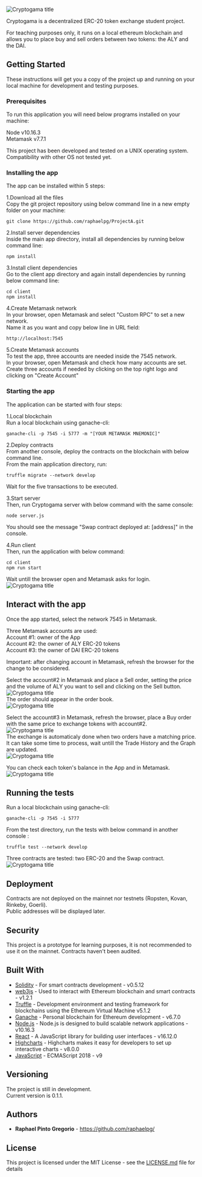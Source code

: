 ![Cryptogama title](https://github.com/raphaelpg/Cryptogama/blob/master/images/Title.PNG)

Cryptogama is a decentralized ERC-20 token exchange student project.  

For teaching purposes only, it runs on a local ethereum blockchain and allows you to place buy and sell orders between two tokens: the ALY and the DAI.

## Getting Started

These instructions will get you a copy of the project up and running on your local machine for development and testing purposes.  


### Prerequisites

To run this application you will need below programs installed on your machine:

Node v10.16.3  
Metamask v7.7.1  

This project has been developed and tested on a UNIX operating system.  
Compatibility with other OS not tested yet.


### Installing the app

The app can be installed within 5 steps:  

1.Download all the files  
Copy the git project repository using below command line in a new empty folder on your machine:  

```
git clone https://github.com/raphaelpg/ProjectA.git
```


2.Install server dependencies  
Inside the main app directory, install all dependencies by running below command line:  

```
npm install
```


3.Install client dependencies  
Go to the client app directory and again install dependencies by running below command line:  

```
cd client
npm install
```


4.Create Metamask network  
In your browser, open Metamask and select "Custom RPC" to set a new network.  
Name it as you want and copy below line in URL field:  

```
http://localhost:7545
```


5.Create Metamask accounts  
To test the app, three accounts are needed inside the 7545 network.  
In your browser, open Metamask and check how many accounts are set.  
Create three accounts if needed by clicking on the top right logo and clicking on "Create Account"  




### Starting the app

The application can be started with four steps:

1.Local blockchain  
Run a local blockchain using ganache-cli:

```
ganache-cli -p 7545 -i 5777 -m "[YOUR METAMASK MNEMONIC]"
```


2.Deploy contracts  
From another console, deploy the contracts on the blockchain with below command line.  
From the main application directory, run:

```
truffle migrate --network develop
```
Wait for the five transactions to be executed.



3.Start server  
Then, run Cryptogama server with below command with the same console:

```
node server.js
```
You should see the message "Swap contract deployed at: [address]" in the console.



4.Run client  
Then, run the application with below command:

```
cd client
npm run start
```
Wait untill the browser open and Metamask asks for login.  
![Cryptogama title](https://github.com/raphaelpg/Cryptogama/blob/master/images/Capture.PNG)



## Interact with the app

Once the app started, select the network 7545 in Metamask.

Three Metamask accounts are used:  
	Account #1: owner of the App  
	Account #2: the owner of ALY ERC-20 tokens  
	Account #3: the owner of DAI ERC-20 tokens  

Important: after changing account in Metamask, refresh the browser for the change to be considered.  

Select the account#2 in Metamask and place a Sell order, setting the price and the volume of ALY you want to sell and clicking on the Sell button.  
![Cryptogama title](https://github.com/raphaelpg/Cryptogama/blob/master/images/Sell.PNG)  
The order should appear in the order book.  
![Cryptogama title](https://github.com/raphaelpg/Cryptogama/blob/master/images/Orderbook.PNG)  

Select the account#3 in Metamask, refresh the browser, place a Buy order with the same price to exchange tokens with account#2.  
![Cryptogama title](https://github.com/raphaelpg/Cryptogama/blob/master/images/Buy.PNG)  
The exchange is automaticaly done when two orders have a matching price.  
It can take some time to process, wait untill the Trade History and the Graph are updated.  
![Cryptogama title](https://github.com/raphaelpg/Cryptogama/blob/master/images/Graph.PNG)  

You can check each token's balance in the App and in Metamask.  
![Cryptogama title](https://github.com/raphaelpg/Cryptogama/blob/master/images/Balnce.PNG)


## Running the tests


Run a local blockchain using ganache-cli:

```
ganache-cli -p 7545 -i 5777
```

From the test directory, run the tests with below command in another console :

```
truffle test --network develop
```

Three contracts are tested: two ERC-20 and the Swap contract.  
![Cryptogama title](https://github.com/raphaelpg/Cryptogama/blob/master/images/Tests.PNG)  


## Deployment

Contracts are not deployed on the mainnet nor testnets (Ropsten, Kovan, Rinkeby, Goerli).  
Public addresses will be displayed later.


## Security

This project is a prototype for learning purposes, it is not recommended to use it on the mainnet.
Contracts haven't been audited.


## Built With

* [Solidity](https://solidity.readthedocs.io/en/v0.6.0/#) - For smart contracts development - v0.5.12  
* [web3js](https://web3js.readthedocs.io/en/v1.2.1/web3.html) - Used to interact with Ethereum blockchain and smart contracts - v1.2.1  
* [Truffle](https://www.trufflesuite.com/docs/truffle/overview) - Development environment and testing framework for blockchains using the Ethereum Virtual Machine v5.1.2  
* [Ganache](https://www.trufflesuite.com/docs/ganache/overview) - Personal blockchain for Ethereum development - v6.7.0  
* [Node.js](https://nodejs.org/en/docs/) - Node.js is designed to build scalable network applications - v10.16.3  
* [React](https://reactjs.org/) - A JavaScript library for building user interfaces - v16.12.0  
* [Highcharts](https://api.highcharts.com/highcharts/) - Highcharts makes it easy for developers to set up interactive charts - v8.0.0  
* [JavaScript](https://developer.mozilla.org/en-US/docs/Web/JavaScript) - ECMAScript 2018 - v9  


## Versioning

The project is still in development.  
Current version is 0.1.1.  


## Authors

* **Raphael Pinto Gregorio** - https://github.com/raphaelpg/


## License

This project is licensed under the MIT License - see the [LICENSE.md](LICENSE.md) file for details